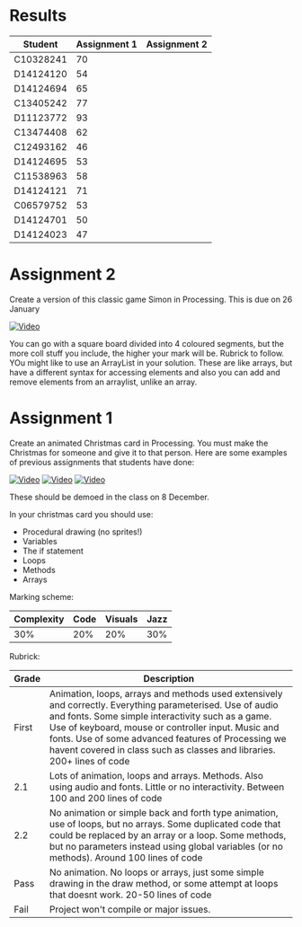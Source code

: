 Results
=======

|Student|Assignment 1|Assignment 2
|-------|-------------|-----------|
|C10328241|70|
|D14124120|54|
|D14124694|65|
|C13405242|77|
|D11123772|93|
|C13474408|62|
|C12493162|46|
|D14124695|53|
|C11538963|58|
|D14124121|71|
|C06579752|53|
|D14124701|50|
|D14124023|47|

Assignment 2
============

Create a version of this classic game Simon in Processing. This is due on 26 January

[![Video](http://img.youtube.com/vi/wwcJbQZGNDs/0.jpg)](http://www.youtube.com/watch?v=wwcJbQZGNDs)

You can go with a square board divided into 4 coloured segments, but the more coll stuff you include, the higher your mark will be. Rubrick to follow. YOu might like to use an ArrayList in your solution. These are like arrays, but have a different syntax for accessing elements and also you can add and remove elements from an arraylist, unlike an array.

Assignment 1
============
Create an animated Christmas card in Processing. You must make the Christmas for someone and give it to that person. 
Here are some examples of previous assignments that students have done:

[![Video](http://img.youtube.com/vi/Yy5MzcFQ99s/0.jpg)](http://www.youtube.com/watch?v=Yy5MzcFQ99s)
[![Video](http://img.youtube.com/vi/S575a92AsuQ/0.jpg)](http://www.youtube.com/watch?v=S575a92AsuQ)
[![Video](http://img.youtube.com/vi/wAEABphUJB8/0.jpg)](http://www.youtube.com/watch?v=wAEABphUJB8)

These should be demoed in the class on 8 December.

In your christmas card you should use:

- Procedural drawing (no sprites!)
- Variables
- The if statement
- Loops
- Methods
- Arrays

Marking scheme:

| Complexity | Code | Visuals | Jazz |
|------------|----|---------|------|
|30%         |20% |20%      |30%   |

Rubrick:

| Grade | Description |
| ------|-------------|
| First | Animation, loops, arrays and methods used extensively and correctly. Everything parameterised. Use of audio and fonts. Some simple interactivity such as a game. Use of keyboard, mouse or controller input. Music and fonts. Use of some advanced features of Processing we havent covered in class such as classes and libraries. 200+ lines of code|
| 2.1 | Lots of animation, loops and arrays. Methods. Also using audio and fonts. Little or no interactivity. Between 100 and 200 lines of code |
| 2.2 | No animation or simple back and forth type animation, use of loops, but no arrays. Some duplicated code that could be replaced by an array or a loop. Some methods, but no parameters instead using global variables (or no methods). Around 100 lines of code|
| Pass | No animation. No loops or arrays, just some simple drawing in the draw method, or some attempt at loops that doesnt work. 20-50 lines of code |
| Fail | Project won't compile or major issues. |

